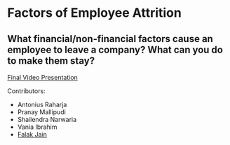 # Factors of Employee Attrition

## What financial/non-financial factors cause an employee to leave a company? What can you do to make them stay?

[Final Video Presentation](https://drive.google.com/file/d/1ld8Rgv2GVvJ9a9CQn_0fx6e61D8Kb1Mm/view?usp=sharing)

Contributors:
* Antonius Raharja
* Pranay Mallipudi
* Shailendra Narwaria
* Vania Ibrahim
* [Falak Jain](https://www.github.com/falakjain98)
